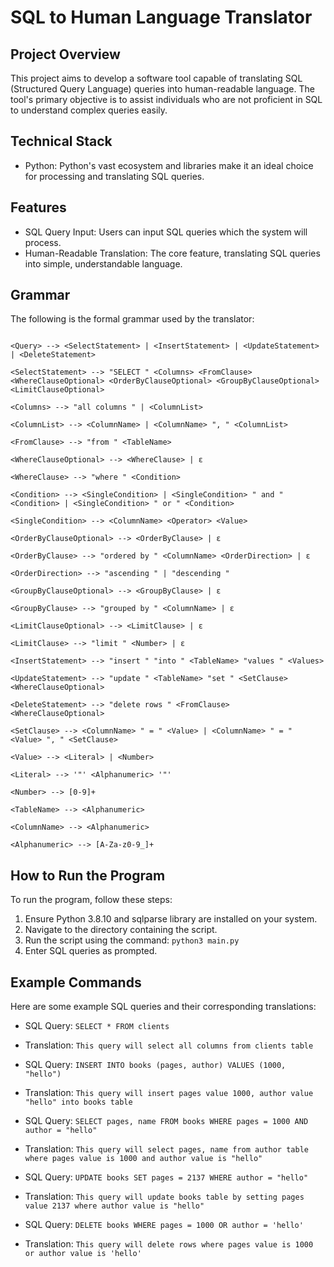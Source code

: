 # SQL to Human Language Translator

## Project Overview

This project aims to develop a software tool capable of translating SQL (Structured Query Language) queries into human-readable language. The tool's primary objective is to assist individuals who are not proficient in SQL to understand complex queries easily.

## Technical Stack

- Python: Python's vast ecosystem and libraries make it an ideal choice for processing and translating SQL queries.

## Features

- SQL Query Input: Users can input SQL queries which the system will process.
- Human-Readable Translation: The core feature, translating SQL queries into simple, understandable language.

## Grammar

The following is the formal grammar used by the translator:

```

<Query> --> <SelectStatement> | <InsertStatement> | <UpdateStatement> | <DeleteStatement>

<SelectStatement> --> "SELECT " <Columns> <FromClause> <WhereClauseOptional> <OrderByClauseOptional> <GroupByClauseOptional> <LimitClauseOptional>

<Columns> --> "all columns " | <ColumnList>

<ColumnList> --> <ColumnName> | <ColumnName> ", " <ColumnList>

<FromClause> --> "from " <TableName>

<WhereClauseOptional> --> <WhereClause> | ε

<WhereClause> --> "where " <Condition>

<Condition> --> <SingleCondition> | <SingleCondition> " and " <Condition> | <SingleCondition> " or " <Condition>

<SingleCondition> --> <ColumnName> <Operator> <Value>

<OrderByClauseOptional> --> <OrderByClause> | ε

<OrderByClause> --> "ordered by " <ColumnName> <OrderDirection> | ε

<OrderDirection> --> "ascending " | "descending "

<GroupByClauseOptional> --> <GroupByClause> | ε

<GroupByClause> --> "grouped by " <ColumnName> | ε

<LimitClauseOptional> --> <LimitClause> | ε

<LimitClause> --> "limit " <Number> | ε

<InsertStatement> --> "insert " "into " <TableName> "values " <Values>

<UpdateStatement> --> "update " <TableName> "set " <SetClause> <WhereClauseOptional>

<DeleteStatement> --> "delete rows " <FromClause> <WhereClauseOptional>

<SetClause> --> <ColumnName> " = " <Value> | <ColumnName> " = " <Value> ", " <SetClause>

<Value> --> <Literal> | <Number>

<Literal> --> '"' <Alphanumeric> '"'

<Number> --> [0-9]+

<TableName> --> <Alphanumeric>

<ColumnName> --> <Alphanumeric>

<Alphanumeric> --> [A-Za-z0-9_]+

```

## How to Run the Program

To run the program, follow these steps:

1. Ensure Python 3.8.10 and sqlparse library are installed on your system.
2. Navigate to the directory containing the script.
3. Run the script using the command: `python3 main.py`
4. Enter SQL queries as prompted.

## Example Commands

Here are some example SQL queries and their corresponding translations:

- SQL Query: `SELECT * FROM clients`
- Translation: `This query will select all columns from clients table`

- SQL Query: `INSERT INTO books (pages, author) VALUES (1000, "hello")`
- Translation: `This query will insert pages value 1000, author value "hello" into books table`

- SQL Query: `SELECT pages, name FROM books WHERE pages = 1000 AND author = "hello"`
- Translation: `This query will select pages, name from author table where pages value is 1000 and author value is "hello"`

- SQL Query: `UPDATE books SET pages = 2137 WHERE author = "hello"`
- Translation: `This query will update books table by setting pages value 2137 where author value is "hello"`

- SQL Query: `DELETE books WHERE pages = 1000 OR author = 'hello'`
- Translation: `This query will delete rows where pages value is 1000 or author value is 'hello'`
